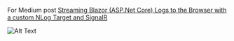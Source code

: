 For Medium post [Streaming Blazor (ASP.Net Core) Logs to the Browser with a custom NLog Target and SignalR](https://medium.com/@adored_coral_armadillo_894/streaming-blazor-asp-net-core-logs-to-the-browser-with-a-custom-nlog-target-and-signalr-82d900c0e3)

![Alt Text](https://miro.medium.com/max/700/1*EGnv3kP-WKsSUpZ6gANC-w.gif)
